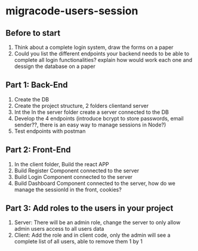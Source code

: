 # migracode-users-session

## Before to start
1. Think about a complete login system, draw the forms on a paper
2. Could you list the different endpoints your backend needs to be able to complete all login functionalities? explain how would work each one and dessign the database on a paper

## Part 1: Back-End
1. Create the DB
2. Create the project structure, 2 folders clientand server
3. Int the In the server  folder create a server connected to the DB
4. Develop the 4 endpoints (introduce bcrypt to store passwords, email sender??, there is an easy way to manage sessions in Node?)
5. Test endpoints with postman

## Part 2: Front-End
1. In the client folder, Build the react APP
2. Build Register Component connected to the server
3. Build Login Component connected to the server
4. Build Dashboard Component connected to the server, how do we manage the sessionId in the front, cookies?

## Part 3: Add roles to the users in your project
1. Server: There will be an admin role, change the server to only allow admin users access to all users data
2. Client: Add the role and in client code, only the admin will see a complete list of all users, able to remove them 1 by 1
